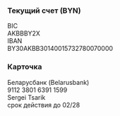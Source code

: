 <h3>Текущий счет (BYN)</h3>
<p>
  BIC<br>
  AKBBBY2X<br>
  IBAN<br>
  BY30AKBB30140015732780070000<br>
</p>
<p>
<h3>Карточка</h3>
Беларусбанк (Belarusbank)<br>
9112 3801 6391 1599<br>
Sergei Tsarik<br>
срок действия до 02/28<br>
</p>
